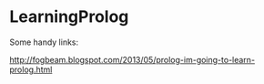 # LearningProlog

Some handy links:

http://fogbeam.blogspot.com/2013/05/prolog-im-going-to-learn-prolog.html

